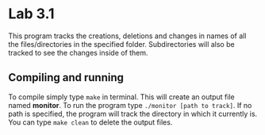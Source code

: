 # Lab 3.1
This program tracks the creations, deletions and changes in names of all the files/directories in the specified folder.
Subdirectories will also be tracked to see the changes inside of them.
## Compiling and running
To compile simply type `make` in terminal. This will create an output file named **monitor**.
To run the program type `./monitor [path to track]`. If no path is specified, the program will track the directory in which it currently is.
You can type `make clean` to delete the output files.

